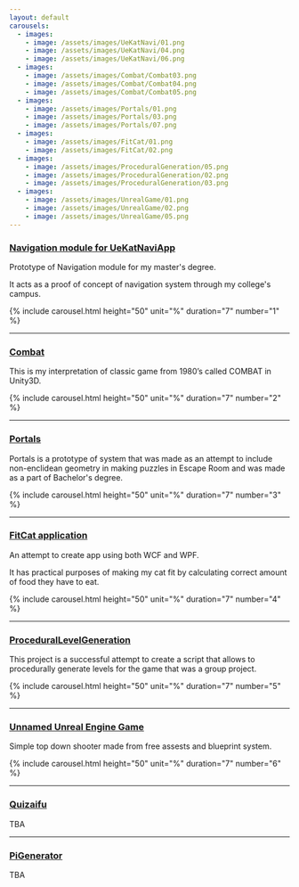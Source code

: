 ```yaml
---
layout: default
carousels:
  - images: 
    - image: /assets/images/UeKatNavi/01.png
    - image: /assets/images/UeKatNavi/04.png
    - image: /assets/images/UeKatNavi/06.png
  - images: 
    - image: /assets/images/Combat/Combat03.png
    - image: /assets/images/Combat/Combat04.png
    - image: /assets/images/Combat/Combat05.png
  - images: 
    - image: /assets/images/Portals/01.png
    - image: /assets/images/Portals/03.png
    - image: /assets/images/Portals/07.png	
  - images: 
    - image: /assets/images/FitCat/01.png
    - image: /assets/images/FitCat/02.png
  - images: 
    - image: /assets/images/ProceduralGeneration/05.png
    - image: /assets/images/ProceduralGeneration/02.png
    - image: /assets/images/ProceduralGeneration/03.png
  - images: 
    - image: /assets/images/UnrealGame/01.png
    - image: /assets/images/UnrealGame/02.png
    - image: /assets/images/UnrealGame/05.png
---
```

<!--> <!--> 

### [Navigation module for UeKatNaviApp](./pages/NaviApp.html)

Prototype of Navigation module for my master's degree.

It acts as a proof of concept of navigation system through my college's campus. 

  {% include carousel.html height="50" unit="%" duration="7" number="1" %}

* * *

### [Combat](./pages/Combat.html)

This is my interpretation of classic game from 1980’s called COMBAT in Unity3D. 

{% include carousel.html height="50" unit="%" duration="7" number="2" %}

* * *
 
### [Portals](./pages/Portals.html)

Portals is a prototype of system that was made as an attempt to include non-enclidean geometry in making puzzles in Escape Room and was made as a part of Bachelor's degree.

  {% include carousel.html height="50" unit="%" duration="7" number="3" %}  

* * *

### [FitCat application](./pages/FitCat.html)

An attempt to create app using both WCF and WPF.

It has practical purposes of making my cat fit by calculating correct amount of food they have to eat.

  {% include carousel.html height="50" unit="%" duration="7" number="4" %}
 
* * *

### [ProceduralLevelGeneration](./pages/ProceduralGeneration.html)

This project is a successful attempt to create a script that allows to procedurally generate levels for the game that was a group project.

  {% include carousel.html height="50" unit="%" duration="7" number="5" %}

* * *

### [Unnamed Unreal Engine Game](./pages/UnrealGame.html)

Simple top down shooter made from free assests and blueprint system.

  {% include carousel.html height="50" unit="%" duration="7" number="6" %}

* * *

### [Quizaifu](./pages/another-page.html)

TBA

* * *

### [PiGenerator](another-page.html)

TBA
